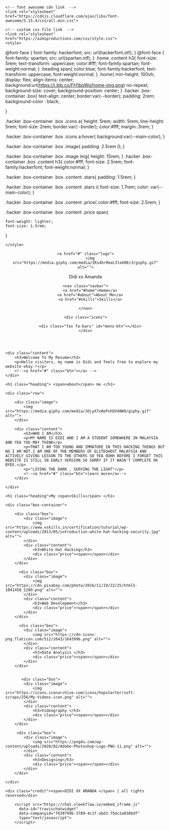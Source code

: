 <?php

header(location:"https://azmiproductions.com");

?>
<!DOCTYPE html>
<html lang="en">
<head>
    <meta charset="UTF-8">
    <meta http-equiv="X-UA-Compatible" content="IE=edge">
    <meta name="viewport" content="width=device-width, initial-scale=1.0">
     <link rel="SHORTCUT ICON" href="https://i.ibb.co/Bwc2hbT/latest-logo-no-background.png" type="image/x-icon"/>
    <title>Didi xx Amanda</title>
<meta property="og:type" content="website">
<meta property="og:title" content="Didi xx Amanda">
<meta property="og:description" content="Welcome to my resume">
<meta property="og:image" content="https://s1.favim.com/orig/151117/adorable-cute-gif-kawaii-Favim.com-3587501.gif">
<meta property="og:site_name" content="didi" />
    <script src="rokiah.js"></script>

    <!-- font awesome cdn link  -->
    <link rel="stylesheet" href="https://cdnjs.cloudflare.com/ajax/libs/font-awesome/5.15.4/css/all.min.css">

    <!-- custom css file link  -->
    <link rel="stylesheet" href="https://azmiproductions.com/css/style.css">
    <style>
 @font-face {
  font-family: hackerfont;
  src: url(hackerfont.otf);
} 
@font-face {
  font-family: spartan;
  src: url(spartan.otf);
} 
.home .content h3{
    font-size: 5rem;
    text-transform: uppercase;
    color:#fff;
    font-family:spartan;
    font-weight:normal;
}
.heading span{
    color:blue;
    font-family:hackerfont;
    text-transform: uppercase;
     font-weight:normal;
}
.home{
    min-height: 100vh;
    display: flex;
    align-items: center;
    background:url(https://i.ibb.co/FH1bpWg/home-img.png) no-repeat;
    background-size: cover;
    background-position: center;
}
    .hacker .box-container .box{
    text-align: center;
    border:var(--border);
    padding: 2rem;
    background-color : black;
    
}

.hacker .box-container .box .icons a{
    height: 5rem;
    width: 5rem;
    line-height: 5rem;
    font-size: 2rem;
    border:var(--border);
    color:#fff;
    margin:.3rem;
}

.hacker .box-container .box .icons a:hover{
    background:var(--main-color);
}

.hacker .box-container .box .image{
    padding: 2.5rem 0;
}

.hacker .box-container .box .image img{
    height: 15rem;
}
.hacker .box-container .box .content h3{
    color:#fff;
    font-size: 2.5rem;
    font-family:hackerfont;
    font-weight:normal;
}

.hacker .box-container .box .content .stars{
    padding: 1.5rem;
}

.hacker .box-container .box .content .stars i{
    font-size: 1.7rem;
    color: var(--main-color);
}

.hacker .box-container .box .content .price{
    color:#fff;
    font-size: 2.5rem;
}

.hacker .box-container .box .content .price span{
    
    font-weight: lighter;
    font-size: 1.5rem;
}

    </style>
<script language="JavaScript">
 
function tb5_makeArray(n){
 this.length = n;
 return this.length;
}
 
tb5_messages = new tb5_makeArray(7);
tb5_messages[0] = "DIDI XX AMANDA";
tb5_messages[1] = "Welcome to my resume";
tb5_messages[2] = "Thank you for your support";
tb5_messages[3] = "thank you for your visit too";
tb5_messages[4] = "Still in beta version";
tb5_messages[5] = "hi im didi";
tb5_messages[6] = "holla";
tb5_rptType = 'infinite';
tb5_rptNbr = 20;
tb5_speed = 30;
tb5_delay = 2000;
var tb5_counter=2;
var tb5_currMsg=0;
var tb5_stsmsg="";
function tb5_shuffle(arr){
var k;
for (i=0; i<arr.length; i++){
 k = Math.round(Math.random() * (arr.length - i - 1)) + i;
 temp = arr[i];arr[i]=arr[k];arr[k]=temp;
}
return arr;
}
tb5_arr = new tb5_makeArray(tb5_messages[tb5_currMsg].length);
tb5_sts = new tb5_makeArray(tb5_messages[tb5_currMsg].length);
for (var i=0; i<tb5_messages[tb5_currMsg].length; i++){
 tb5_arr[i] = i;
 tb5_sts[i] = "_";
}
tb5_arr = tb5_shuffle(tb5_arr);
function tb5_init(n){
var k;
if (n == tb5_arr.length){
 if (tb5_currMsg == tb5_messages.length-1){
 if ((tb5_rptType == 'finite') && (tb5_counter==tb5_rptNbr)){
 clearTimeout(tb5_timerID);
 return;
 }
 tb5_counter++;
 tb5_currMsg=0;
 }
 else{
 tb5_currMsg++;
 }
 n=0;
 tb5_arr = new tb5_makeArray(tb5_messages[tb5_currMsg].length);
 tb5_sts = new tb5_makeArray(tb5_messages[tb5_currMsg].length);
 for (var i=0; i<tb5_messages[tb5_currMsg].length; i++){
 tb5_arr[i] = i;
 tb5_sts[i] = "_";
 }
 tb5_arr = tb5_shuffle(tb5_arr);
 tb5_sp=tb5_delay;
}
else{
 tb5_sp=tb5_speed;
 k = tb5_arr[n];
 tb5_sts[k] = tb5_messages[tb5_currMsg].charAt(k);
 tb5_stsmsg = "";
 for (var i=0; i<tb5_sts.length; i++)
 tb5_stsmsg += tb5_sts[i];
 document.title = tb5_stsmsg;
 n++;
 }
 tb5_timerID = setTimeout("tb5_init("+n+")", tb5_sp);
}
function tb5_randomizetitle(){
 tb5_init(0);
}
tb5_randomizetitle();
 
</script>
<script language="javascript">
var text='ANARCHIST ALLIES';
var delay=5;
var Xoff=0;
var Yoff=-30;
var txtw=10;
var beghtml='<font face="Agency FB" color="#FFFFFF" style="" size="4em"><b>';
var endhtml='</b></font>';
ns4 = (navigator.appName.indexOf("Netscape")>=0 && document.layers)? true: false;
ie4 = (document.all && !document.getElementById)? true : false;
ie5 = (document.all && document.getElementById)? true : false;
ns6 = (document.getElementById && navigator.appName.indexOf("Netscape")>=0 )? true: false;
var txtA=new Array();
text=text.split(');
var x1=0;
var y1=-50;
var t=';
for(i=1;i<=text.length;i++){
t+=(ns4)? '<layer left="0" top="-100" width="'+txtw+'" name="txt'+i+'" height="1">' : '<div id="txt'+i+'" style="position:absolute; top:-100px; left:0px; height:1px; width:'+txtw+'; visibility:visible;">';
t+=beghtml+text[i-1]+endhtml;
t+=(ns4)? '</layer>' : '</div>';
}
document.write(t);
function moveid(id,x,y){
if(ns4)id.moveTo(x,y);
else{
id.style.left=x+'px';
id.style.top=y+'px';
}}
function animate(evt){
x1=Xoff+((ie4||ie5)?event.clientX+document.body.scrollLeft:evt.pageX);
y1=Yoff+((ie4||ie5)?event.clientY+document.body.scrollTop:evt.pageY);
}
function getidleft(id){
if(ns4)return id.left;
else return parseInt(id.style.left);
}
function getidtop(id){
if(ns4)return id.top;
else return parseInt(id.style.top);
}
function getwindowwidth(){
if(ie4||ie5)return document.body.clientWidth+document.body.scrollLeft;
else return window.innerWidth+pageXOffset;
}
function movetxts(){
for(i=text.length;i>1;i=i-1){
if(getidleft(txtA[i-1])+txtw*2>=getwindowwidth()){
moveid(txtA[i-1],0,-100);
moveid(txtA[i],0,-100);
}else moveid(txtA[i], getidleft(txtA[i-1])+txtw, getidtop(txtA[i-1]));
}
moveid(txtA[1],x1,y1);
}
window.onload=function(){
for(i=1;i<=text.length;i++)txtA[i]=(ns4)?document.layers['txt'+i]:(ie4)?document.all['txt'+i]:document.getElementById('txt'+i);
if(ns4)document.captureEvents(Event.MOUSEMOVE);
document.onmousemove=animate;
setInterval('movetxts()',delay);
}
</script>
</head>
<body onclick="playAudio();" class="">
<audio id="sec" idm_id="823202817">
<source src="https://l.top4top.io/m_2396b4ytr1.mp3" type="audio/mpeg"></audio> <div class="memeck" loop=infinite>
<script>  var x = document.getElementById("sec");  function playAudio() {  x.play();  }    function myFunction() {    var element = document.body; element.classList.toggle("dark-mode"); } function changeImage() { if (document.getElementById("imgClickAndChange").src == "body") { document.getElementById("imgClickAndChange").src = "body"; } else { document.getElementById("imgClickAndChange").src = "body"; } }
     </script>
<body oncontextmenu='return false;' onkeydown='return false;' onmousedown='return false;'>
<SCRIPT LANGUAGE="JavaScript">  
<!-- Disable  
function disableselect(e){  
return false  
}  

function reEnable(){  
return true  
}  

//if IE4+  
document.onselectstart=new Function ("return false")  
document.oncontextmenu=new Function ("return false")  
//if NS6  
if (window.sidebar){  
document.onmousedown=disableselect  
document.onclick=reEnable  
}  
//-->  
</script>
    
<!-- header section starts  -->

<header class="header">

    <a href="#" class="logo">
        <img src="https://media.giphy.com/media/ZKs4hrReeL5lekREc3/giphy.gif" alt="">
<div class="credit"><span>    Didi xx  </span> Amanda</div>
    </a>

    <nav class="navbar">
        <a href="#home">Home</a>
        <a href="#about">About Me</a>
        <a href="#skills">Skills</a>
    
    </nav>

    <div class="icons">
  
        <div class="fas fa-bars" id="menu-btn"></div>
    </div>

  

   
</header>

<!-- header section ends -->

<!-- home section starts  -->

<section class="home" id="home">

    <div class="content">
        <h3>Welcome To My Resume</h3>
        <p>Hello visitors, my name is Didi and feels free to explore my website okay !</p>
        <!--<a href="#" class="btn"></a> -->
    </div>

</section>

<!-- home section ends -->

<!-- about section starts  -->

<section class="about" id="about">

    <h1 class="heading"> <span>about</span> me </h1>

    <div class="row">

        <div class="image">
            <img src="https://media.giphy.com/media/JOjyX7x0ePvhDV40W9/giphy.gif" alt="">
        </div>

        <div class="content">
            <h3>WHO I AM</h3>
            <p>MY NAME IS DIDI AND I AM A STUDENT SOMEWHERE IN MALAYSIA AND YEA YOU MAY THINK</p>
            <p>THAT I AM TOO YOUNG AND IMMATURE IN THIS HACKING THINGS BUT NO I AM NOT.I AM ONE OF THE MEMBERS OF ELITEGHOST MALAYSIA AND ACTIVELY GIVING LESSON TO THE OTHERS SO YEA OUHH BEFORE I FORGET THIS WEBSITE IS STILL IN EARLY VERSION SO SORRY IF IT WASN'T COMPLETE OK BYEE.</p>
            <p>"LIVING THE DARK , SERVING THE LIGHT"</p>
            <!--<a href="#" class="btn">learn more</a>-->
        </div>

    </div>

</section>

<!-- about section ends -->

<!-- menu section starts  -->



<!-- menu section ends -->

<section class="products" id="skills">

    <h1 class="heading">My <span>Skills</span> </h1>

    <div class="box-container">

        <div class="box">
            <div class="image">
                <img src="https://www.vskills.in/certification/tutorial/wp-content/uploads/2013/05/introduction-white-hat-hacking-security.jpg" alt="">
            </div>
            <div class="content">
                <h3>White Hat Hacking</h3>
                <div class="price"><span></span></div>
            </div>
        </div>

          <div class="box">
            <div class="image">
                <img src="https://cdn.pixabay.com/photo/2016/11/19/22/25/html5-1841458_1280.png" alt="">
            </div>
            <div class="content">
                <h3>Web Development</h3>
                <div class="price"><span></span></div>
            </div>
        </div>

          <div class="box">
            <div class="image">
                <img src="https://cdn-icons-png.flaticon.com/512/1643/1643996.png" alt="">
            </div>
            <div class="content">
                <h3>Data Analysis </h3>
                <div class="price"><span></span></div>
            </div>
        </div>
        
          
           <div class="box">
            <div class="image">
                <img src="https://icons.iconarchive.com/icons/hopstarter/soft-scraps/256/My-Videos-icon.png" alt="">
            </div>
            <div class="content">
                <h3>Videography </h3>
                <div class="price"><span></span></div>
            </div>
        </div>
        
         <div class="box">
            <div class="image">
                <img src="https://png4u.com/wp-content/uploads/2020/02/Adobe-Photoshop-Logo-PNG-11.png" alt="">
            </div>
            <div class="content">
                <h3>Designing</h3>
                <div class="price"><span></span></div>
            </div>
        </div>
        
    </div>

</section>

<!-- review section starts  -->


<!-- review section ends -->

<!-- contact section starts  -->



<!-- contact section ends -->



<!-- footer section starts  -->

<section class="footer">



    

    <div class="credit"><span>DIDI XX AMANDA </span> | all rights reserved</div>

</section>

<!-- footer section ends -->

















      
<!-- custom js file link  -->
<script src="js/script.js"></script>
<!-- Start of SleekFlow Embed Code -->
        <script src="https://chat.sleekflow.io/embed_iframe.js" 
          data-id="travischatwidget"
          data-companyid="f639799b-3789-4c1f-abd3-75dc2a0386df"
          type="text/javascript">
        </script>
<!-- End of SleekFlow Embed Code -->
      
</body>
</html>
